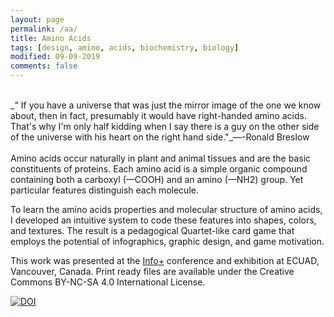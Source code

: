 ```yaml
---
layout: page
permalink: /aa/
title: Amino Acids
tags: [design, amino, acids, biochemistry, biology]
modified: 09-09-2019
comments: false
---
```


[<i class="fa fa-arrow-left"></i>](https://ghattab.github.io/design/)

<br/>
_"
If you have a universe that was just the mirror image of the one we know about, then in fact, presumably it would have right-handed amino acids. That's why I'm only half kidding when I say there is a guy on the other side of the universe with his heart on the right hand side."_―-Ronald Breslow

<br/>
<br/>
Amino acids occur naturally in plant and animal tissues and are the basic constituents of proteins.
Each amino acid is a simple organic compound containing both a carboxyl (—COOH) and an amino (—NH2) group.
Yet particular features distinguish each molecule.


To learn the amino acids properties and molecular structure of amino acids, I developed an intuitive system to code these features into shapes, colors, and textures.
The result is a pedagogical Quartet-like card game that employs the potential of infographics, graphic design, and game motivation.


This work was presented at the [Info+](http://informationplusconference.com/2016/) conference and exhibition at ECUAD, Vancouver, Canada. Print ready files are available under the Creative Commons BY-NC-SA 4.0 International License.

[![DOI](https://zenodo.org/badge/DOI/10.5281/zenodo.55101.svg)](https://doi.org/10.5281/zenodo.55101)

<script async class="speakerdeck-embed" data-id="072b845943ff42e4be1729cef78853ab" data-ratio="1.33333333333333" src="//speakerdeck.com/assets/embed.js"></script>
